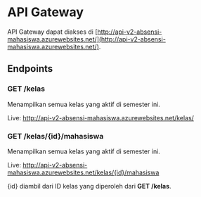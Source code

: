 # API Gateway

API Gateway dapat diakses di [http://api-v2-absensi-mahasiswa.azurewebsites.net/](http://api-v2-absensi-mahasiswa.azurewebsites.net/).

## Endpoints

### GET /kelas

Menampilkan semua kelas yang aktif di semester ini.

Live: http://api-v2-absensi-mahasiswa.azurewebsites.net/kelas/

### GET /kelas/{id}/mahasiswa

Menampilkan semua kelas yang aktif di semester ini.

Live: http://api-v2-absensi-mahasiswa.azurewebsites.net/kelas/{id}/mahasiswa

{id} diambil dari ID kelas yang diperoleh dari **GET /kelas**.

